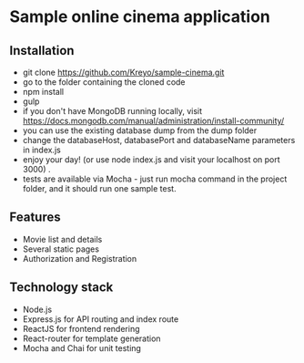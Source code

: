 # Sample online cinema application
## Installation
- git clone https://github.com/Kreyo/sample-cinema.git
- go to the folder containing the cloned code
- npm install
- gulp
- if you don't have MongoDB running locally, visit https://docs.mongodb.com/manual/administration/install-community/
- you can use the existing database dump from the dump folder
- change the databaseHost, databasePort and databaseName parameters in index.js
- enjoy your day! (or use node index.js and visit your localhost on port 3000) .
- tests are available via Mocha - just run mocha command in the project folder, and it should run one sample test.

## Features
- Movie list and details
- Several static pages
- Authorization and Registration

## Technology stack
- Node.js
- Express.js for API routing and index route
- ReactJS for frontend rendering
- React-router for template generation
- Mocha and Chai for unit testing